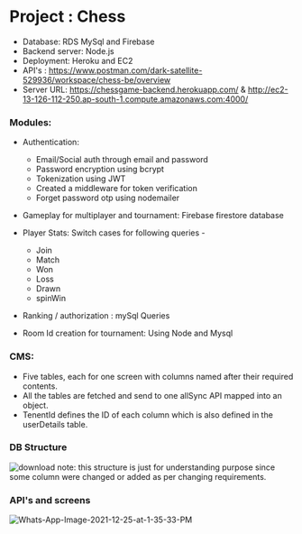# Project : Chess

- Database: RDS MySql and Firebase
- Backend server: Node.js
- Deployment: Heroku and EC2
- API's : https://www.postman.com/dark-satellite-529936/workspace/chess-be/overview
- Server URL: https://chessgame-backend.herokuapp.com/ & http://ec2-13-126-112-250.ap-south-1.compute.amazonaws.com:4000/

### Modules:

- Authentication:
  - Email/Social auth through email and password
  - Password encryption using bcrypt
  - Tokenization using JWT
  - Created a middleware for token verification
  - Forget password otp using nodemailer

- Gameplay for multiplayer and tournament: Firebase firestore database

- Player Stats: Switch cases for following queries -
  - Join
  - Match
  - Won
  - Loss
  - Drawn
  - spinWin

- Ranking / authorization  : mySql Queries
- Room Id creation for tournament: Using Node and Mysql

### CMS:
- Five tables, each for one screen with columns named after their required contents.
- All the tables are fetched and send to one allSync API mapped into an object.
- TenentId defines the ID of each column which is also defined in the userDetails table.

### DB Structure
<img src="https://i.ibb.co/353HFhz/download.png" alt="download" border="0">
note: this structure is just for understanding purpose since some column were changed or added as per changing requirements.

### API's and screens
<img src="https://i.ibb.co/XX7QT65/Whats-App-Image-2021-12-25-at-1-35-33-PM.jpg" alt="Whats-App-Image-2021-12-25-at-1-35-33-PM" border="0">
